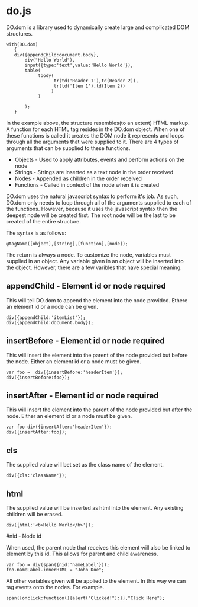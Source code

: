 do.js
=====

DO.dom is a library used to dynamically create large and complicated DOM structures.

````
with(DO.dom)
   {
   div({appendChild:document.body},
       div("Hello World"),
       input({type:'text',value:'Hello World'}),
       table(
            tbody(  
                  tr(td('Header 1'),td(Header 2)),
                  tr(td('Item 1'),td(Item 2))
                 )
            )
       
       );
   }
```` 

In the example above, the structure resembles(to an extent) HTML markup. A function for each HTML tag resides in the DO.dom object. When one of these functions is called it creates the DOM node it represents and loops through all the arguments that were supplied to it. There are 4 types of arguments that can be supplied to these functions.

* Objects - Used to apply attributes, events and perform actions on the node
* Strings - Strings are inserted as a text node in the order received
* Nodes - Appended as children in the order received
* Functions - Called in context of the node when it is created

DO.dom uses the natural javascript syntax to perform it's job. As such, DO.dom only needs to loop through all of the arguments supplied to each of the functions. However, because it uses the javascript syntax then the deepest node will be created first. The root node will be the last to be created of the entire structure. 

The syntax is as follows:
````
@tagName([object],[string],[function],[node]);
````
The return is always a node. To customize the node, variables must supplied in an object. Any variable given in an object will be inserted into the object. However, there are a few varibles that have special meaning.

## appendChild - Element id or node required

​This will tell DO.dom to append the element into the node provided. Ethere an element id or a node can be given. 

````
div({appendChild:'itemList'});
div({appendChild:document.body});
````

## insertBefore - Element id or node required

This will insert the element into the parent of the node provided but before the node. Either an element id or a node must be given. 

````
var foo =  div({insertBefore:'headerItem'});
div({insertBefore:foo});
```` 

## insertAfter - Element id or node required

This will insert the element into the parent of the node provided but after the node. Either an element id or a node must be given.

````
var foo div({insertAfter:'headerItem'});
div({insertAfter:foo});
```` 
 

## cls

​The supplied value will bet set as the class name of the element.

````
div({cls:'className'});
````

## html

The supplied value will be inserted as html into the element. Any existing children will be erased. 

````
div({html:'<b>Hello World</b>'});
````

#nid -  Node id

When used, the parent node that receives this element will also be linked to element by this id. This allows for parent and child awareness. 

````
var foo = div(span({nid:'nameLabel'}));
foo.nameLabel.innerHTML = "John Doe";
````

All other variables given will be applied to the element. In this way we can tag events onto the nodes. For example.

````
span({onclick:function(){alert("Clicked!"):}},"Click Here");
````